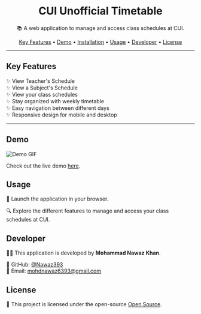 <h1 align="center">
  CUI Unofficial Timetable
</h1>

<p align="center">
  📚 A web application to manage and access class schedules at CUI.
</p>

<p align="center">
  <a href="#key-features">Key Features</a> •
  <a href="#demo">Demo</a> •
  <a href="#installation">Installation</a> •
  <a href="#usage">Usage</a> •
  <a href="#developer">Developer</a> •
  <a href="#license">License</a>
</p>

---

## Key Features

✨ View Teacher's Schedule\
✨ View a Subject's Schedule\
✨ View your class schedules\
✨ Stay organized with weekly timetable\
✨ Easy navigation between different days\
✨ Responsive design for mobile and desktop

---

## Demo

![Demo GIF](link-to-demo-gif)

Check out the live demo [here](link-to-live-demo).

## Usage

🚀 Launch the application in your browser.

🔍 Explore the different features to manage and access your class schedules at CUI.

## Developer

👨‍💻 This application is developed by **Mohammad Nawaz Khan**.

🔗 GitHub: [@Nawaz393](https://github.com/Nawaz393)\
📧 Email: [mohdnawaz6393@gmail.com](mailto:mohdnawaz6393@gmail.com)

## License

📄 This project is licensed under the open-source [Open Source](LICENSE).

   
